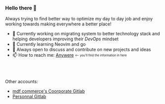 ### Hello there 👋

Always trying to find better way to optimize my day to day job and enjoy working towards making everywhere a better place!

- 🔭 Currently working on migrating system to better technology stack and helping developers improving their _DevOps_ mindset
- 🌱 Currently learning Neovim and go
- 💬 Always open to discuss and contribute on new projects and ideas
- 📫 How to reach me: [Anywere](https://nicolasbazinet.net)  <sub><sup><-- you'll find the information in here</sup></sub>

<br />
<br />

Other accounts:
- [mdf commerce's Coorporate Gitlab](https://gitlab.com/nbazinet_mdf)
- [Personnal Gitlab](https://gitlab.com/nbazinet)
